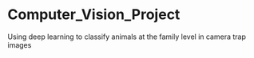 # Computer_Vision_Project
Using deep learning to classify animals at the family level in camera trap images
